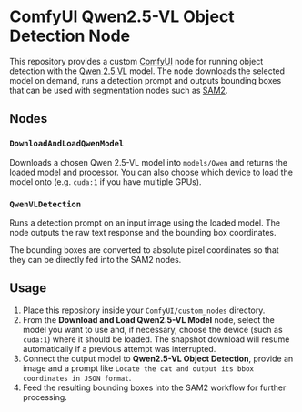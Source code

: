 # ComfyUI Qwen2.5-VL Object Detection Node

This repository provides a custom [ComfyUI](https://github.com/comfyanonymous/ComfyUI) node for running object detection with the [Qwen 2.5 VL](https://github.com/QwenLM/Qwen2.5-VL) model. The node downloads the selected model on demand, runs a detection prompt and outputs bounding boxes that can be used with segmentation nodes such as [SAM2](https://github.com/kijai/ComfyUI-segment-anything-2).

## Nodes

### `DownloadAndLoadQwenModel`
Downloads a chosen Qwen 2.5-VL model into `models/Qwen` and returns the loaded model and processor. You can also choose which device to load the model onto (e.g. `cuda:1` if you have multiple GPUs).

### `QwenVLDetection`
Runs a detection prompt on an input image using the loaded model. The node outputs the raw text response and the bounding box coordinates.

The bounding boxes are converted to absolute pixel coordinates so that they can be directly fed into the SAM2 nodes.

## Usage
1. Place this repository inside your `ComfyUI/custom_nodes` directory.
2. From the **Download and Load Qwen2.5-VL Model** node, select the model you want to use and, if necessary, choose the device (such as `cuda:1`) where it should be loaded. The snapshot download will resume automatically if a previous attempt was interrupted.
3. Connect the output model to **Qwen2.5-VL Object Detection**, provide an image and a prompt like `Locate the cat and output its bbox coordinates in JSON format`.
4. Feed the resulting bounding boxes into the SAM2 workflow for further processing.
